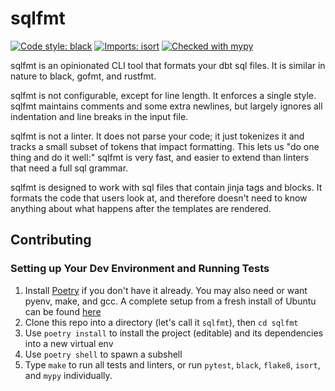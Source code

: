 # sqlfmt

[![Code style: black](https://img.shields.io/badge/code%20style-black-000000.svg)](https://github.com/psf/black)
[![Imports: isort](https://img.shields.io/badge/%20imports-isort-%231674b1?style=flat&labelColor=ef8336)](https://pycqa.github.io/isort/)
[![Checked with mypy](http://www.mypy-lang.org/static/mypy_badge.svg)](http://mypy-lang.org/)

sqlfmt is an opinionated CLI tool that formats your dbt sql files. It is similar in nature to black, gofmt, 
and rustfmt.

sqlfmt is not configurable, except for line length. It enforces a single style. sqlfmt maintains comments and some extra newlines, but largely ignores all indentation and line breaks in the input file.

sqlfmt is not a linter. It does not parse your code; it just tokenizes it and tracks a small subset of tokens that impact formatting. This lets us "do one thing and do it well:" sqlfmt is very fast, and easier to extend than linters that need a full sql grammar.

sqlfmt is designed to work with sql files that contain jinja tags and blocks. It formats the code that users look at, and therefore doesn't need to know anything about what happens after the templates are rendered.

## Contributing

### Setting up Your Dev Environment and Running Tests

1. Install [Poetry](https://python-poetry.org/docs/#installation) if you don't have it already. You may also need or want pyenv, make, and gcc. A complete setup from a fresh install of Ubuntu can be found [here](https://github.com/tconbeer/linux_setup)
1. Clone this repo into a directory (let's call it `sqlfmt`), then `cd sqlfmt`
1. Use `poetry install` to install the project (editable) and its dependencies into a new virtual env
1. Use `poetry shell` to spawn a subshell
1. Type `make` to run all tests and linters, or run `pytest`, `black`, `flake8`, `isort`, and `mypy` individually.
